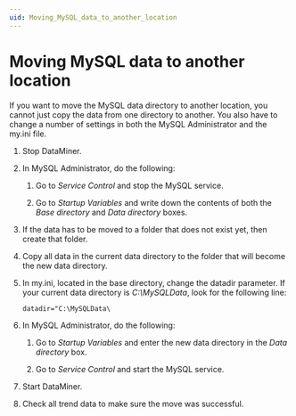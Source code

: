 ```yaml
---
uid: Moving_MySQL_data_to_another_location
---
```


# Moving MySQL data to another location

If you want to move the MySQL data directory to another location, you cannot just copy the data from one directory to another. You also have to change a number of settings in both the MySQL Administrator and the my.ini file.

1. Stop DataMiner.

2. In MySQL Administrator, do the following:

    1. Go to *Service Control* and stop the MySQL service.

    2. Go to *Startup Variables* and write down the contents of both the *Base directory* and *Data directory* boxes.

3. If the data has to be moved to a folder that does not exist yet, then create that folder.

4. Copy all data in the current data directory to the folder that will become the new data directory.

5. In my.ini, located in the base directory, change the datadir parameter. If your current data directory is *C:\\MySQLData*, look for the following line:

    ```txt
    datadir="C:\MySQLData\
    ```

6. In MySQL Administrator, do the following:

    1. Go to *Startup Variables* and enter the new data directory in the *Data directory* box.

    2. Go to *Service Control* and start the MySQL service.

7. Start DataMiner.

8. Check all trend data to make sure the move was successful.
